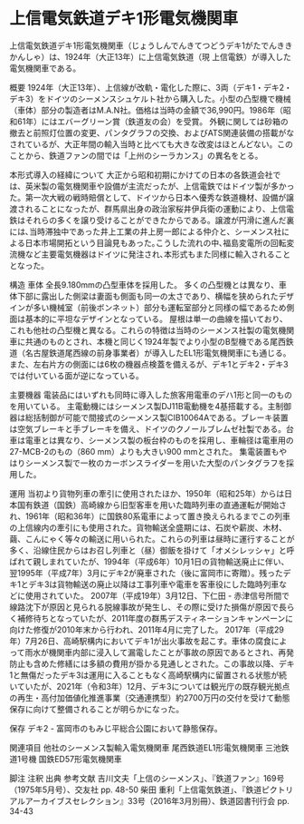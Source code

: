 # 上信電気鉄道デキ1形電気機関車

上信電気鉄道デキ1形電気機関車（じょうしんでんきてつどうデキ1がたでんききかんしゃ）は、1924年（大正13年）に上信電気鉄道（現 上信電鉄）が導入した電気機関車である。

概要
1924年（大正13年）、上信線が改軌・電化した際に、3両（デキ1・デキ2・デキ3）をドイツのシーメンスシュケルト社から購入した。小型の凸型機で機械（車体）部分の製造者はM.A.N社。価格は当時の金額で36,990円。1986年（昭和61年）にはエバーグリーン賞（鉄道友の会）を受賞。
外観に関しては砂箱の撤去と前照灯位置の変更、パンタグラフの交換、およびATS関連装備の搭載がなされているが、大正年間の輸入当時と比べても大きな改変はほとんどない。このことから、鉄道ファンの間では「上州のシーラカンス」の異名をとる。

本形式導入の経緯について
大正から昭和初期にかけての日本の各鉄道会社では、英米製の電気機関車や設備が主流だったが、上信電鉄ではドイツ製が多かった。第一次大戦の戦時賠償として、ドイツから日本へ優秀な鉄道機材、設備が譲渡されることになったが、群馬県出身の政治家桜井伊兵衛の運動により、上信電鉄はそれらの多くを譲り受けることができたからである。譲渡が円滑に進んだ裏には､当時滞独中であった井上工業の井上房一郎による仲介と、シーメンス社による日本市場開拓という目論見もあった｡こうした流れの中､福島変電所の回転変流機など主要電気機器はドイツに発注され､本形式もまた同様に輸入されることとなった。

構造
車体
全長9.180mmの凸型車体を採用した。
多くの凸型機とは異なり、車体下部に露出した側梁は妻面も側面も同一の太さであり、横幅を狭められたデザインが多い機械室（前後ボンネット）部分も運転室部分と同様の幅であるため側面は基本的に平坦なデザインとなっている。
屋根は単一の曲線を描いており、これも他社の凸型機と異なる。これらの特徴は当時のシーメンス社製の電気機関車に共通のものとされ、本機と同じく1924年製でより小型のB型機である尾西鉄道（名古屋鉄道尾西線の前身事業者）が導入したEL1形電気機関車にも通じる。
また、左右片方の側面には6枚の機器点検蓋を備えるが、デキ1とデキ2・デキ3では付いている面が逆になっている。

主要機器
電装品にはいずれも同時に導入した旅客用電車のデハ1形と同一のものを用いている。
主電動機にはシーメンス製DJ11B電動機を4基搭載する。主制御器は総括制御が可能で間接式のシーメンス製CIB10064Aである。ブレーキ装置は空気ブレーキと手ブレーキを備え、ドイツのクノールブレムゼ社製である。台車は電車とは異なり、シーメンス製の板台枠のものを採用し、車輪径は電車用の27-MCB-2のもの（860 mm）よりも大きい900 mmとされた。
集電装置もやはりシーメンス製で一枚のカーボンスライダーを用いた大型のパンタグラフを採用した。

運用
当初より貨物列車の牽引に使用されたほか、1950年（昭和25年）からは日本国有鉄道（国鉄）高崎線から旧型客車を用いた臨時列車の直通運転が開始され、1961年（昭和36年）に国鉄80系電車によって置き換えられるまでこの列車の上信線内の牽引にも使用された。貨物輸送全盛期には、石炭や薪炭、木材、繭、こんにゃく等々の輸送に用いられた。これらの列車は昼時に運行することが多く、沿線住民からはお召し列車と（昼）御飯を掛けて「オメシレッシャ」と呼ばれて親しまれていたが、1994年（平成6年）10月1日の貨物輸送廃止に伴い、翌1995年（平成7年）3月にデキ2が廃車された（後に富岡市に寄贈）。残ったデキ1とデキ3は貨物輸送の廃止以降は工事列車や電車を客車役にした臨時列車などに使用されていた。
2007年（平成19年）3月12日、下仁田 - 赤津信号所間で線路沈下が原因と見られる脱線事故が発生し、その際に受けた損傷が原因で長らく補修待ちとなっていたが、2011年度の群馬デスティネーションキャンペーンに向けた修復が2010年末から行われ、2011年4月に完了した。
2017年（平成29年）7月26日、高崎駅構内においてデキ1が出火事故を起こす。車体の腐食によって雨水が機関車内部に浸入して漏電したことが事故の原因であるとされ、再発防止も含めた修繕には多額の費用が掛かる見通しとされた。この事故以降、デキ1と無傷だったデキ3は運用に入ることもなく高崎駅構内に留置される状態が続いていたが、2021年（令和3年）12月、デキ3については観光庁の既存観光拠点の再生・高付加価値化推進事業（交通連携型）約2700万円の交付を受けて動態保存に向けて整備されることが明らかになった。

保存
デキ2 - 富岡市のもみじ平総合公園において静態保存。

関連項目
他社のシーメンス製輸入電気機関車
尾西鉄道EL1形電気機関車
三池鉄道1号機
国鉄ED57形電気機関車

脚注
注釈
出典
参考文献
吉川文夫「上信のシーメンス」、『鉄道ファン』169号（1975年5月号）、交友社 pp. 48-50
柴田 重利「上信電気鉄道」、『鉄道ピクトリアルアーカイブスセレクション』33号（2016年3月別冊）、鉄道図書刊行会 pp. 34-43